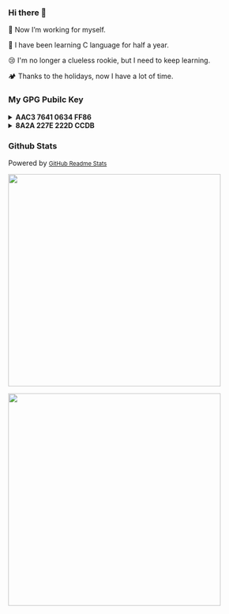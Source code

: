 ### Hi there 👋

🔭 Now I’m working for myself.

🌿 I have been learning C language for half a year.

😢 I'm no longer a clueless rookie, but I need to keep learning.

🏕️ Thanks to the holidays, now I have a lot of time.

### My GPG Pubilc Key

<details>
  <summary><b>AAC3 7641 0634 FF86</b></summary>
  <br/>

```
pub   rsa4096/AAC376410634FF86 2023-01-01 [SC]
7456 A0AB 47EC E8BE 1AD0 89D9 AAC3 7641 0634 FF86
uid   [ultimate]    Hubert Chen <01@trle5.xyz>
sub   rsa4096/B716CE1EAA7B8F00 2023-01-01 [E]
sub   rsa4096/B4ED58260C725C91 2023-01-06 [A]
sub   rsa4096/2935B4DE0D6F7720 2023-01-06 [SE]
```

</details>

<details>
  <summary><b>8A2A 227E 222D CCDB</b></summary>
  <br/>

```
pub   ed25519/8A2A227E222DCCDB 2023-01-18 [C]
F154 5A09 2296 673A 0C43 6BE0 8A2A 227E 222D CCDB
uid   [ultimate]    Hubert Chen <01@trle5.xyz>
sub   ed25519/74D8BCE883FDDEE2 2023-01-19 [S]
sub   cv25519/FA47AF4129AA0BB1 2023-01-19 [E]
sub   ed25519/7043720D3C7D7718 2023-01-19 [A]
```

</details>
  
### Github Stats

Powered by <small>[GitHub Readme Stats](https://github.com/anuraghazra/github-readme-stats)</small>

<a alt="Hubert's&nbsp;Activity" href="https://github.com/anuraghazra/github-readme-stats#all-demos"><img align="center" src="https://readme-stats.trle5.xyz/api?username=Interstellar750&bg_color=35,e78400,164e95&title_color=fff&text_color=fff&include_all_commits=false&custom_title=Hubert's&nbsp;Activity&count_private=true&hide_border=true&show_icons=true" width="430"></a>

<a alt="Language&nbsp;I&nbsp;don't&nbsp;know" href="https://github.com/anuraghazra/github-readme-stats#demo-1"><img align="center" src="https://readme-stats.trle5.xyz/api/top-langs?username=Interstellar750&hide_border=true&&bg_color=35,164e95,e64953&title_color=fff&text_color=fff&layout=compact&custom_title=Language&nbsp;I&nbsp;don't&nbsp;know" width="430"></a>
